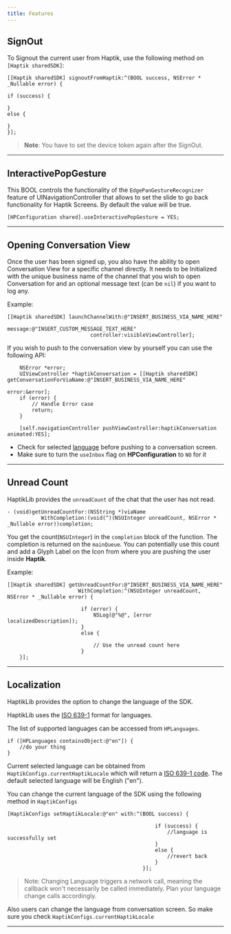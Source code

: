 ```yaml
---
title: Features
---
```


## SignOut

To Signout the current user from Haptik, use the following method on `[Haptik sharedSDK]`:

```
[[Haptik sharedSDK] signoutFromHaptik:^(BOOL success, NSError * _Nullable error) {

if (success) {

}
else {

}
}];
```

> **Note**: You have to set the device token again after the SignOut.

---

## InteractivePopGesture

This BOOL controls the functionality of the `EdgePanGestureRecognizer` feature of UINavigationController that allows to set the slide to go back functionality for Haptik Screens. By default the value will be true.

```
[HPConfiguration shared].useInteractivePopGesture = YES;
```

---

## Opening Conversation View
Once the user has been signed up, you also have the ability to open Conversation View for a specific channel directly. It needs to be Initialized with the unique business name of the channel that you wish to open Conversation for and an optional message text (can be `nil`) if you want to log any.

Example:

```
[[Haptik sharedSDK] launchChannelWith:@"INSERT_BUSINESS_VIA_NAME_HERE"
                              message:@"INSERT_CUSTOM_MESSAGE_TEXT_HERE"
                           controller:visibleViewController];
```

If you wish to push to the conversation view by yourself you can use the following API:

```
    NSError *error;
    UIViewController *haptikConversation = [[Haptik sharedSDK] getConversationForViaName:@"INSERT_BUSINESS_VIA_NAME_HERE"
                                                                                   error:&error];
    if (error) {
        // Handle Error case
        return;
    }

    [self.navigationController pushViewController:haptikConversation animated:YES];
```

- Check for selected [language](#localization) before pushing to a conversation screen.
- Make sure to turn the `useInbox` flag on **HPConfiguration** to `NO` for it

---

## Unread Count

HaptikLib provides the `unreadCount` of the chat that the user has not read.

```
- (void)getUnreadCountFor:(NSString *)viaName
           WithCompletion:(void(^)(NSUInteger unreadCount, NSError * _Nullable error))completion;
```

You get the count(`NSUInteger`) in the `completion` block of the function. The completion is returned on the `mainQueue`. You can potentially use this count and add a Glyph Label on the Icon from where you are pushing the user inside **Haptik**.

Example:

```Objc
[[Haptik sharedSDK] getUnreadCountFor:@"INSERT_BUSINESS_VIA_NAME_HERE"
                       WithCompletion:^(NSUInteger unreadCount, NSError * _Nullable error) {

                        if (error) {
                            NSLog(@"%@", [error localizedDescription]);
                        }
                        else {

                            // Use the unread count here
                        }
    }];
```

---

## Localization

HaptikLib provides the option to change the language of the SDK.

HaptikLib uses the [ISO 639-1](https://en.wikipedia.org/wiki/List_of_ISO_639-1_codes) format for languages.

The list of supported languages can be accessed from `HPLanguages`.

```ObjC
if ([HPLanguages containsObject:@"en"]) {
    //do your thing
}
```

Current selected language can be obtained from `HaptikConfigs.currentHaptikLocale` which will return a [ISO 639-1 code](https://en.wikipedia.org/wiki/List_of_ISO_639-1_codes).
The default selected language will be English ("en").

You can change the current language of the SDK using the following method in `HaptikConfigs`

```ObjC
[HaptikConfigs setHaptikLocale:@"en" with:^(BOOL success) {

                                                if (success) {
                                                    //language is successfully set
                                                }
                                                else {
                                                    //revert back
                                                }
                                            }];
```

> Note: Changing Language triggers a network call, meaning the callback won't necessarily be called immediately. Plan your language change calls accordingly.

Also users can change the language from conversation screen. So make sure you check `HaptikConfigs.currentHaptikLocale`

---
